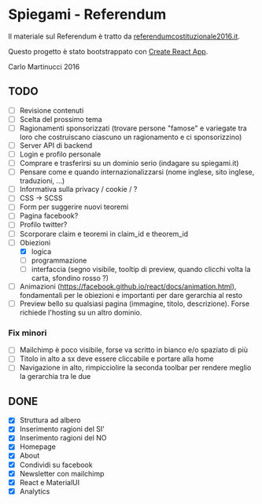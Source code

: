 # Spiegami - Referendum

Il materiale sul Referendum è tratto da [referendumcostituzionale2016.it](http://www.referendumcostituzionale2016.it/).

Questo progetto è stato bootstrappato con [Create React App](https://github.com/facebookincubator/create-react-app).

Carlo Martinucci 2016

## TODO

- [ ] Revisione contenuti
- [ ] Scelta del prossimo tema
- [ ] Ragionamenti sponsorizzati (trovare persone "famose" e variegate tra loro che costruiscano ciascuno un ragionamento e ci sponsorizzino)
- [ ] Server API di backend
- [ ] Login e profilo personale
- [ ] Comprare e trasferirsi su un dominio serio (indagare su spiegami.it)
- [ ] Pensare come e quando internazionalizzarsi (nome inglese, sito inglese, traduzioni, ...)
- [ ] Informativa sulla privacy / cookie / ?
- [ ] CSS -> SCSS
- [ ] Form per suggerire nuovi teoremi
- [ ] Pagina facebook?
- [ ] Profilo twitter?
- [ ] Scorporare claim e teoremi in claim_id e theorem_id
- [ ] Obiezioni
  - [x] logica
  - [ ] programmazione
  - [ ] interfaccia (segno visibile, tooltip di preview, quando clicchi volta la carta, sfondino rosso ?)
- [ ] Animazioni (https://facebook.github.io/react/docs/animation.html), fondamentali per le obiezioni e importanti per dare gerarchia al resto
- [ ] Preview bello su qualsiasi pagina (immagine, titolo, descrizione). Forse richiede l'hosting su un altro dominio.

### Fix minori
- [ ] Mailchimp è poco visibile, forse va scritto in bianco e/o spaziato di più 
- [ ] Titolo in alto a sx deve essere cliccabile e portare alla home
- [ ] Navigazione in alto, rimpicciolire la seconda toolbar per rendere meglio la gerarchia tra le due

## DONE

- [x] Struttura ad albero
- [x] Inserimento ragioni del SI'
- [x] Inserimento ragioni del NO
- [x] Homepage
- [x] About
- [x] Condividi su facebook
- [x] Newsletter con mailchimp
- [x] React e MaterialUI
- [x] Analytics
